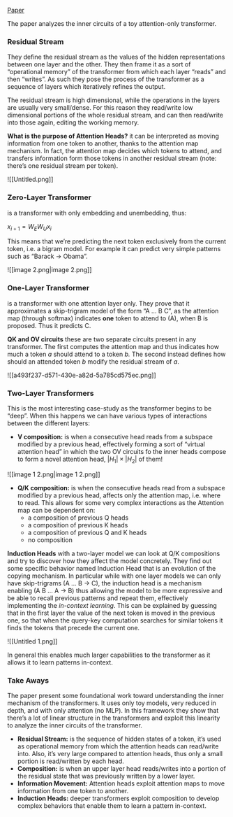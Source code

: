 [Paper](https://transformer-circuits.pub/2021/framework/index.html)

The paper analyzes the inner circuits of a toy attention-only transformer.

### Residual Stream

They define the residual stream as the values of the hidden representations between one layer and the other. They then frame it as a sort of “operational memory” of the transformer from which each layer “reads” and then “writes”. As such they pose the process of the transformer as a sequence of layers which iteratively refines the output.

The residual stream is high dimensional, while the operations in the layers are usually very small/dense. For this reason they read/write low dimensional portions of the whole residual stream, and can then read/write into those again, editing the working memory.

**What is the purpose of Attention Heads?** it can be interpreted as moving information from one token to another, thanks to the attention map mechanism. In fact, the attention map decides which tokens to attend, and transfers information form those tokens in another residual stream (note: there’s one residual stream per token).

![[Untitled.png]]

### **Zero-Layer Transformer**

is a transformer with only embedding and unembedding, thus:

$x_{i+1} = W_E W_U x_i$

This means that we’re predicting the next token exclusively from the current token, i.e. a bigram model. For example it can predict very simple patterns such as “Barack → Obama”.

![[image 2.png|image 2.png]]

### **One-Layer Transformer**

is a transformer with one attention layer only. They prove that it approximates a skip-trigram model of the form “A … B C”, as the attention map (through softmax) indicates **one** token to attend to (A), when B is proposed. Thus it predicts C.

**QK and OV circuits** these are two separate circuits present in any transformer. The first computes the attention map and thus indicates how much a token _a_ should attend to a token _b._ The second instead defines how should an attended token _b_ modify the residual stream of _a_.

![[a493f237-d571-430e-a82d-5a785cd575ec.png]]

### Two-Layer Transformers

This is the most interesting case-study as the transformer begins to be “deep”. When this happens we can have various types of interactions between the different layers:

- **V composition:** is when a consecutive head reads from a subspace modified by a previous head, effectively forming a sort of “virtual attention head” in which the two OV circuits fo the inner heads compose to form a novel attention head, $|H_1|\times|H_2|$﻿ of them!

![[image 1 2.png|image 1 2.png]]

- **Q/K composition:** is when the consecutive heads read from a subspace modified by a previous head, affects only the attention map, i.e. where to read. This allows for some very complex interactions as the Attention map can be dependent on:
    - a composition of previous Q heads
    - a composition of previous K heads
    - a composition of previous Q and K heads
    - no composition

**Induction Heads** with a two-layer model we can look at Q/K compositions and try to discover how they affect the model concretely. They find out some specific behavior named Induction Head that is an evolution of the copying mechanism. In particular while with one layer models we can only have skip-trigrams (A … B → C), the induction head is a mechanism enabling (A B … A → B) thus allowing the model to be more expressive and be able to recall previous patterns and repeat them, effectively implementing the _in-context learning_. This can be explained by guessing that in the first layer the value of the next token is moved in the previous one, so that when the query-key computation searches for similar tokens it finds the tokens that precede the current one.

![[Untitled 1.png]]

In general this enables much larger capabilities to the transformer as it allows it to learn patterns in-context.

  

### Take Aways

The paper present some foundational work toward understanding the inner mechanism of the transformers. It uses only toy models, very reduced in depth, and with only attention (no MLP). In this framework they show that there’s a lot of linear structure in the transformers and exploit this linearity to analyze the inner circuits of the transformer.

- **Residual Stream:** is the sequence of hidden states of a token, it’s used as operational memory from which the attention heads can read/write into. Also, it’s very large compared to attention heads, thus only a small portion is read/written by each head.
- **Composition:** is when an upper layer head reads/writes into a portion of the residual state that was previously written by a lower layer.
- **Information Movement:** Attention heads exploit attention maps to move information from one token to another.
- **Induction Heads:** deeper transformers exploit composition to develop complex behaviors that enable them to learn a pattern in-context.